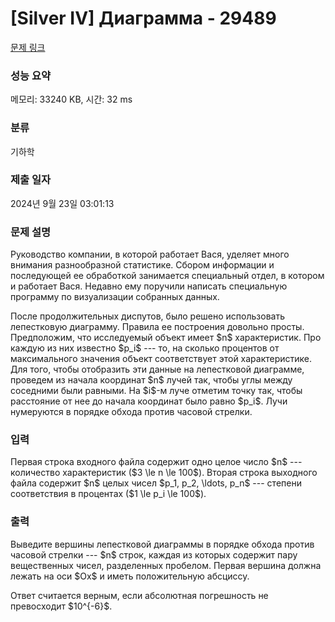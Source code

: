# [Silver IV] Диаграмма - 29489 

[문제 링크](https://www.acmicpc.net/problem/29489) 

### 성능 요약

메모리: 33240 KB, 시간: 32 ms

### 분류

기하학

### 제출 일자

2024년 9월 23일 03:01:13

### 문제 설명

<p>Руководство компании, в которой работает Вася, уделяет много внимания разнообразной статистике. Сбором информации и последующей ее обработкой занимается специальный отдел, в котором и работает Вася. Недавно ему поручили написать специальную программу по визуализации собранных данных.</p>

<p>После продолжительных диспутов, было решено использовать лепестковую диаграмму. Правила ее построения довольно просты. Предположим, что исследуемый объект имеет $n$ характеристик. Про каждую из них известно $p_i$ --- то, на сколько процентов от максимального значения объект соответствует этой характеристике. Для того, чтобы отобразить эти данные на лепестковой диаграмме, проведем из начала координат $n$ лучей так, чтобы углы между соседними были равными. На $i$-м луче отметим точку так, чтобы расстояние от нее до начала координат было равно $p_i$. Лучи нумеруются в порядке обхода против часовой стрелки.</p>

### 입력 

 <p>Первая строка входного файла содержит одно целое число $n$ --- количество характеристик ($3 \le n \le 100$). Вторая строка выходного файла содержит $n$ целых чисел $p_1, p_2, \ldots, p_n$ --- степени соответствия в процентах ($1 \le p_i \le 100$).</p>

### 출력 

 <p>Выведите вершины лепестковой диаграммы в порядке обхода против часовой стрелки --- $n$ строк, каждая из которых содержит пару вещественных чисел, разделенных пробелом. Первая вершина должна лежать на оси $Ox$ и иметь положительную абсциссу.</p>

<p>Ответ считается верным, если абсолютная погрешность не превосходит $10^{-6}$.</p>

